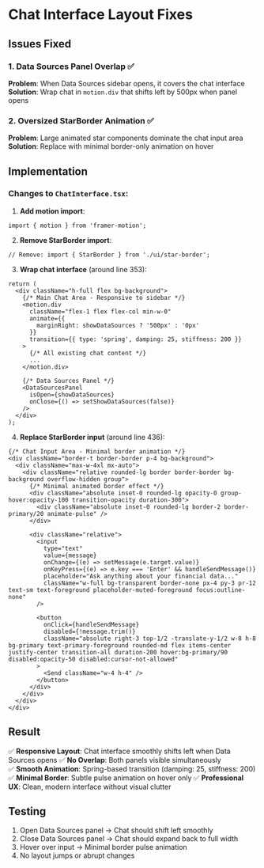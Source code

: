 # Chat Interface Layout Fixes

## Issues Fixed

### 1. **Data Sources Panel Overlap** ✅
**Problem**: When Data Sources sidebar opens, it covers the chat interface
**Solution**: Wrap chat in `motion.div` that shifts left by 500px when panel opens

### 2. **Oversized StarBorder Animation** ✅  
**Problem**: Large animated star components dominate the chat input area
**Solution**: Replace with minimal border-only animation on hover

## Implementation

### Changes to `ChatInterface.tsx`:

1. **Add motion import**:
```tsx
import { motion } from 'framer-motion';
```

2. **Remove StarBorder import**:
```tsx
// Remove: import { StarBorder } from './ui/star-border';
```

3. **Wrap chat interface** (around line 353):
```tsx
return (
  <div className="h-full flex bg-background">
    {/* Main Chat Area - Responsive to sidebar */}
    <motion.div 
      className="flex-1 flex flex-col min-w-0"
      animate={{ 
        marginRight: showDataSources ? '500px' : '0px' 
      }}
      transition={{ type: 'spring', damping: 25, stiffness: 200 }}
    >
      {/* All existing chat content */}
      ...
    </motion.div>
    
    {/* Data Sources Panel */}
    <DataSourcesPanel 
      isOpen={showDataSources} 
      onClose={() => setShowDataSources(false)} 
    />
  </div>
);
```

4. **Replace StarBorder input** (around line 436):
```tsx
{/* Chat Input Area - Minimal border animation */}
<div className="border-t border-border p-4 bg-background">
  <div className="max-w-4xl mx-auto">
    <div className="relative rounded-lg border border-border bg-background overflow-hidden group">
      {/* Minimal animated border effect */}
      <div className="absolute inset-0 rounded-lg opacity-0 group-hover:opacity-100 transition-opacity duration-300">
        <div className="absolute inset-0 rounded-lg border-2 border-primary/20 animate-pulse" />
      </div>
      
      <div className="relative">
        <input
          type="text"
          value={message}
          onChange={(e) => setMessage(e.target.value)}
          onKeyPress={(e) => e.key === 'Enter' && handleSendMessage()}
          placeholder="Ask anything about your financial data..."
          className="w-full bg-transparent border-none px-4 py-3 pr-12 text-sm text-foreground placeholder-muted-foreground focus:outline-none"
        />
        
        <button
          onClick={handleSendMessage}
          disabled={!message.trim()}
          className="absolute right-3 top-1/2 -translate-y-1/2 w-8 h-8 bg-primary text-primary-foreground rounded-md flex items-center justify-center transition-all duration-200 hover:bg-primary/90 disabled:opacity-50 disabled:cursor-not-allowed"
        >
          <Send className="w-4 h-4" />
        </button>
      </div>
    </div>
  </div>
</div>
```

## Result

✅ **Responsive Layout**: Chat interface smoothly shifts left when Data Sources opens
✅ **No Overlap**: Both panels visible simultaneously  
✅ **Smooth Animation**: Spring-based transition (damping: 25, stiffness: 200)
✅ **Minimal Border**: Subtle pulse animation on hover only
✅ **Professional UX**: Clean, modern interface without visual clutter

## Testing

1. Open Data Sources panel → Chat should shift left smoothly
2. Close Data Sources panel → Chat should expand back to full width
3. Hover over input → Minimal border pulse animation
4. No layout jumps or abrupt changes
